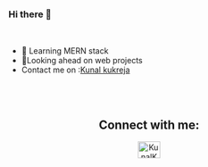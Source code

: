 
### Hi there 👋

<br>

- 🔭 Learning MERN stack
- 👯Looking ahead on web projects
- Contact me on :<a href="mailto:kukrejakunal2001@gmail.com">Kunal kukreja</a>
<br>
<div align="center">



<br/>

## Connect with me:

<p align="left">

<a href="https://www.linkedin.com/in/kunal-kukreja-9a16891b6/" target="blank"><img align="center" src="https://blog.linkedin.com/apps/settings/wcm/designs/linkedin/katy/global/clientlibs/resources/img/default-share.png" alt="KunalKukreja" height="30" width="40" /></a>

</p>